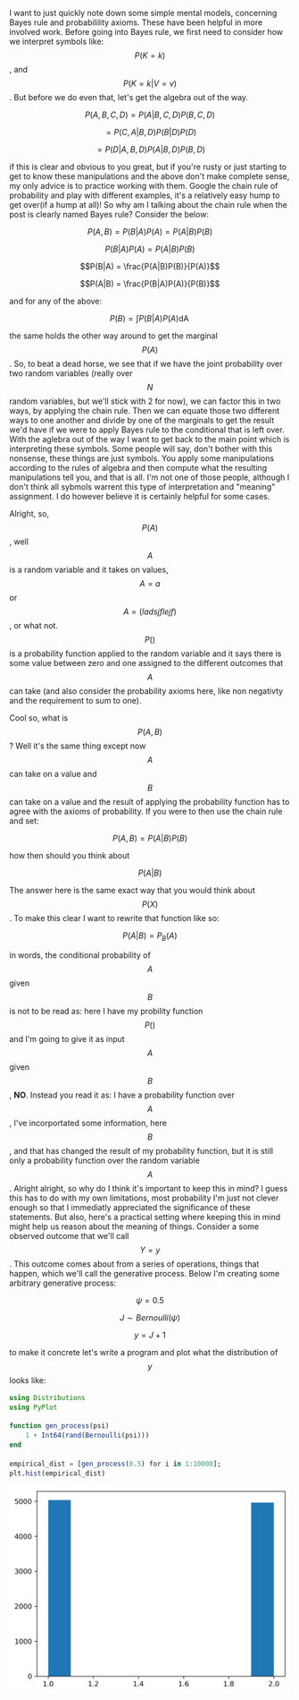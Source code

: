 <script type="text/javascript" async
  src="https://cdnjs.cloudflare.com/ajax/libs/mathjax/2.7.4/latest.js?config=TeX-MML-AM_CHTML">
</script>

I want to just quickly note down some simple mental models, concerning Bayes rule and probabilility axioms.
These have been helpful in more involved work. Before going into Bayes rule, we first need to consider how we interpret symbols
like: $$P(K=k)$$, and $$P(K=k|V=v)$$. But before we do even that, let's get the algebra out of the way. 

$$P(A,B,C,D) = P(A|B,C,D)P(B,C,D)$$

$$ = P(C,A|B,D)P(B|D)P(D)$$ 

$$ = P(D|A,B,D)P(A|B,D)P(B,D)$$

if this is clear and obvious to you great, but if you're rusty or just starting to get to know these manipulations and the
above don't make complete sense, my only advice is to practice working with them. Google the chain rule of probability and play
with different examples, it's a relatively easy hump to get over(if a hump at all)! So why am I talking about the chain rule
when the post is clearly named Bayes rule? Consider the below:

$$P(A,B) = P(B|A)P(A) = P(A|B)P(B)$$

$$P(B|A)P(A) = P(A|B)P(B)$$

$$P(B|A) = \frac{P(A|B)P(B)}{P(A)}$$

$$P(A|B) = \frac{P(B|A)P(A)}{P(B)}$$

and for any of the above:

$$P(B) = \int P(B|A)P(A) \mathop{dA}$$

the same holds the other way around to get the marginal $$P(A)$$. So, to beat a dead horse, we see that if we have the joint probability over two random variables (really over $$N$$ random variables, but we'll stick with 2 for now), we can factor this in two ways, by applying the chain rule. Then we can equate those two different ways to one another and divide by one of the marginals to get the result we'd have if we were to apply Bayes rule to the conditional that is left over. With the aglebra out of the way I want to get back to the main point which is interpreting these symbols. Some people will say, don't bother with this nonsense, these things are just symbols. You apply some manipulations according to the rules of algebra and then compute what the resulting manipulations tell you, and that is all. I'm not one of those people, although I don't think all sybmols warrent this type of interpretation and "meaning" assignment. I do however believe it is certainly helpful for some cases.   

Alright, so, $$P(A)$$, well $$A$$ is a random variable and it takes on values, $$A=a$$  or $$A=(ladsjflejf)$$, or what not. $$P()$$ is a probability function applied to the random variable and it says there is some value between zero and one assigned to the different outcomes that $$A$$ can take (and also consider the probability axioms here, like non negativty and the requirement to sum to one). 

Cool so, what is $$P(A,B)$$ ? Well it's the same thing except now $$A$$ can take on a value and $$B$$ can take on a value and the result of applying the probability function has to agree with the axioms of probability. If you were to then use the chain rule and set:

$$P(A,B) = P(A|B)P(B)$$

how then should you think about 

$$P(A|B)$$

The answer here is the same exact way that you would think about $$P(X)$$. To make this clear I want to rewrite that function like so:

$$P(A|B) = P_{B}(A)$$ 

in words, the conditional probability of $$A$$ given $$B$$ is not to be read as: here I have my probility function $$P()$$ and I'm going to give it as input $$A$$ given $$B$$, **NO**. Instead you read it as: I have a probability function over $$A$$, I've incorportated some information, here $$B$$, and that has changed the result of my probability function, but it is still only a probability function over the random variable $$A$$. Alright alright, so why do I think it's important to keep this in mind? I guess this has to do with my own limitations, most probability I'm just not clever enough so that I immediatly appreciated the significance of these statements. But also, here's a practical setting where keeping this in mind might help us reason about the meaning of things. Consider a some observed outcome that we'll call $$Y=y$$. This outcome comes about from a series of operations, things that happen, which we'll call the generative process. Below I'm  creating some arbitrary generative process:

$$\psi=0.5$$

$$J \sim Bernoulli(\psi)$$

$$y = J + 1$$

to make it concrete let's write a program and plot what the distribution of $$y$$ looks like:

```julia
using Distributions
using PyPlot

function gen_process(psi)
    1 + Int64(rand(Bernoulli(psi)))
end

empirical_dist = [gen_process(0.5) for i in 1:10000];
plt.hist(empirical_dist)
```

![dist](empdirst.png)

